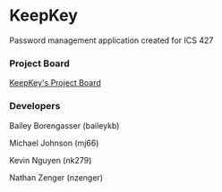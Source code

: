 # KeepKey
Password management application created for ICS 427

### Project Board
[KeepKey's Project Board](https://github.com/ScuffedGang/KeepKey/projects/1)

### Developers
Bailey Borengasser (baileykb)

Michael Johnson (mj66)

Kevin Nguyen (nk279)

Nathan Zenger (nzenger)
